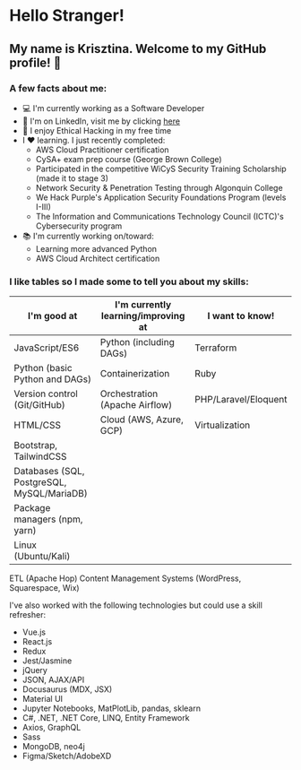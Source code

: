 # Hello Stranger!

## My name is Krisztina. Welcome to my GitHub profile! :wave:


### A few facts about me:
- :computer: I'm currently working as a Software Developer 
- :briefcase: I'm on LinkedIn, visit me by clicking [here](https://www.linkedin.com/in/krisztinapap/)
- :brain: I enjoy Ethical Hacking in my free time
- I :heart: learning. I just recently completed:
  - AWS Cloud Practitioner certification
  - CySA+ exam prep course (George Brown College)
  - Participated in the competitive WiCyS Security Training Scholarship (made it to stage 3)
  - Network Security & Penetration Testing through Algonquin College
  - We Hack Purple's Application Security Foundations Program (levels I-III)
  - The Information and Communications Technology Council (ICTC)'s Cybersecurity program
- :books: I'm currently working on/toward:
  - Learning more advanced Python 
  - AWS Cloud Architect certification

### I like tables so I made some to tell you about my skills:

I'm good at | I'm currently learning/improving at | I want to know!
------------|-------------------------------------|----------------
JavaScript/ES6 | Python (including DAGs) | Terraform
Python (basic Python and DAGs) | Containerization | Ruby
Version control (Git/GitHub) | Orchestration (Apache Airflow) | PHP/Laravel/Eloquent
HTML/CSS | Cloud (AWS, Azure, GCP) | Virtualization
Bootstrap, TailwindCSS |  
Databases (SQL, PostgreSQL, MySQL/MariaDB) | 
Package managers (npm, yarn) | 
Linux (Ubuntu/Kali) | 
ETL (Apache Hop) 
Content Management Systems (WordPress, Squarespace, Wix)



I've also worked with the following technologies but could use a skill refresher:
- Vue.js 
- React.js
- Redux
- Jest/Jasmine
- jQuery 
- JSON, AJAX/API  
- Docusaurus (MDX, JSX)
- Material UI
- Jupyter Notebooks, MatPlotLib, pandas, sklearn 
- C#, .NET, .NET Core, LINQ, Entity Framework  
- Axios, GraphQL 
- Sass
- MongoDB, neo4j 
- Figma/Sketch/AdobeXD
